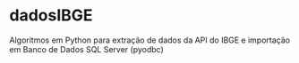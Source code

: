 # dadosIBGE
Algoritmos em Python para extração de dados da API do IBGE e importação em Banco de Dados SQL Server (pyodbc)
